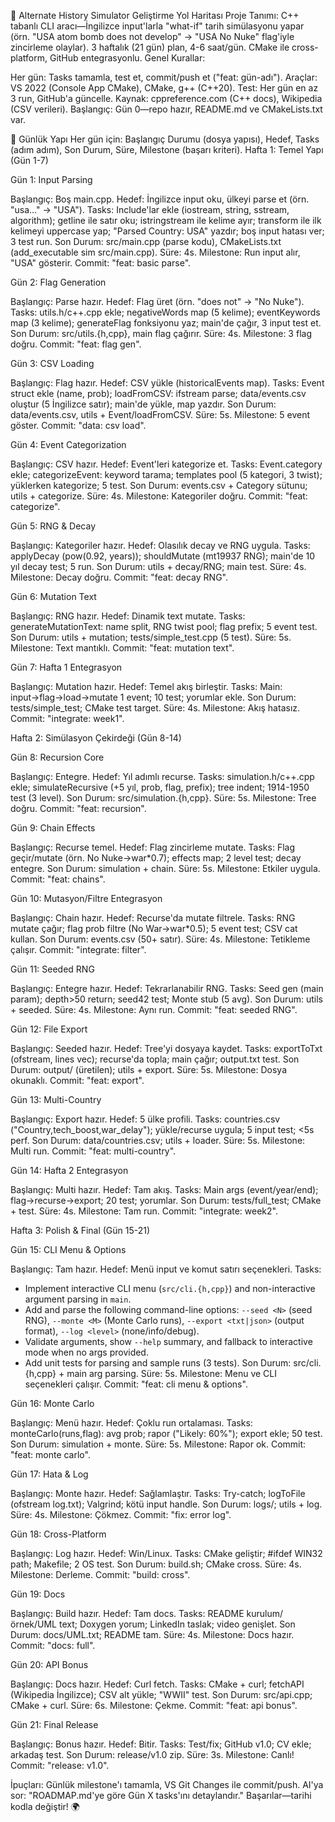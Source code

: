 ﻿🚀 Alternate History Simulator Geliştirme Yol Haritası
Proje Tanımı: C++ tabanlı CLI aracı—İngilizce input'larla "what-if" tarih simülasyonu yapar (örn. "USA atom bomb does not develop" → "USA No Nuke" flag'iyle zincirleme olaylar). 3 haftalık (21 gün) plan, 4-6 saat/gün. CMake ile cross-platform, GitHub entegrasyonlu.
Genel Kurallar:

Her gün: Tasks tamamla, test et, commit/push et ("feat: gün-adı").
Araçlar: VS 2022 (Console App CMake), CMake, g++ (C++20).
Test: Her gün en az 3 run, GitHub'a güncelle.
Kaynak: cppreference.com (C++ docs), Wikipedia (CSV verileri).
Başlangıç: Gün 0—repo hazır, README.md ve CMakeLists.txt var.

📅 Günlük Yapı
Her gün için: Başlangıç Durumu (dosya yapısı), Hedef, Tasks (adım adım), Son Durum, Süre, Milestone (başarı kriteri).
Hafta 1: Temel Yapı (Gün 1-7)

Gün 1: Input Parsing

Başlangıç: Boş main.cpp.
Hedef: İngilizce input oku, ülkeyi parse et (örn. "usa..." → "USA").
Tasks: Include'lar ekle (iostream, string, sstream, algorithm); getline ile satır oku; istringstream ile kelime ayır; transform ile ilk kelimeyi uppercase yap; "Parsed Country: USA" yazdır; boş input hatası ver; 3 test run.
Son Durum: src/main.cpp (parse kodu), CMakeLists.txt (add_executable sim src/main.cpp).
Süre: 4s. Milestone: Run input alır, "USA" gösterir. Commit: "feat: basic parse".


Gün 2: Flag Generation

Başlangıç: Parse hazır.
Hedef: Flag üret (örn. "does not" → "No Nuke").
Tasks: utils.h/c++.cpp ekle; negativeWords map (5 kelime); eventKeywords map (3 kelime); generateFlag fonksiyonu yaz; main'de çağır, 3 input test et.
Son Durum: src/utils.{h,cpp}, main flag çağırır.
Süre: 4s. Milestone: 3 flag doğru. Commit: "feat: flag gen".

Gün 3: CSV Loading

Başlangıç: Flag hazır.
Hedef: CSV yükle (historicalEvents map).
Tasks: Event struct ekle (name, prob); loadFromCSV: ifstream parse; data/events.csv oluştur (5 İngilizce satır); main'de yükle, map yazdır.
Son Durum: data/events.csv, utils + Event/loadFromCSV.
Süre: 5s. Milestone: 5 event göster. Commit: "data: csv load".

Gün 4: Event Categorization

Başlangıç: CSV hazır.
Hedef: Event'leri kategorize et.
Tasks: Event.category ekle; categorizeEvent: keyword tarama; templates pool (5 kategori, 3 twist); yüklerken kategorize; 5 test.
Son Durum: events.csv + Category sütunu; utils + categorize.
Süre: 4s. Milestone: Kategoriler doğru. Commit: "feat: categorize".

Gün 5: RNG & Decay

Başlangıç: Kategoriler hazır.
Hedef: Olasılık decay ve RNG uygula.
Tasks: applyDecay (pow(0.92, years)); shouldMutate (mt19937 RNG); main'de 10 yıl decay test; 5 run.
Son Durum: utils + decay/RNG; main test.
Süre: 4s. Milestone: Decay doğru. Commit: "feat: decay RNG".

Gün 6: Mutation Text

Başlangıç: RNG hazır.
Hedef: Dinamik text mutate.
Tasks: generateMutationText: name split, RNG twist pool; flag prefix; 5 event test.
Son Durum: utils + mutation; tests/simple_test.cpp (5 test).
Süre: 5s. Milestone: Text mantıklı. Commit: "feat: mutation text".

Gün 7: Hafta 1 Entegrasyon

Başlangıç: Mutation hazır.
Hedef: Temel akış birleştir.
Tasks: Main: input→flag→load→mutate 1 event; 10 test; yorumlar ekle.
Son Durum: tests/simple_test; CMake test target.
Süre: 4s. Milestone: Akış hatasız. Commit: "integrate: week1".



Hafta 2: Simülasyon Çekirdeği (Gün 8-14)

Gün 8: Recursion Core

Başlangıç: Entegre.
Hedef: Yıl adımlı recurse.
Tasks: simulation.h/c++.cpp ekle; simulateRecursive (+5 yıl, prob, flag, prefix); tree indent; 1914-1950 test (3 level).
Son Durum: src/simulation.{h,cpp}.
Süre: 5s. Milestone: Tree doğru. Commit: "feat: recursion".


Gün 9: Chain Effects

Başlangıç: Recurse temel.
Hedef: Flag zincirleme mutate.
Tasks: Flag geçir/mutate (örn. No Nuke→war*0.7); effects map; 2 level test; decay entegre.
Son Durum: simulation + chain.
Süre: 5s. Milestone: Etkiler uygula. Commit: "feat: chains".


Gün 10: Mutasyon/Filtre Entegrasyon

Başlangıç: Chain hazır.
Hedef: Recurse'da mutate filtrele.
Tasks: RNG mutate çağır; flag prob filtre (No War→war*0.5); 5 event test; CSV cat kullan.
Son Durum: events.csv (50+ satır).
Süre: 4s. Milestone: Tetikleme çalışır. Commit: "integrate: filter".


Gün 11: Seeded RNG

Başlangıç: Entegre hazır.
Hedef: Tekrarlanabilir RNG.
Tasks: Seed gen (main param); depth>50 return; seed42 test; Monte stub (5 avg).
Son Durum: utils + seeded.
Süre: 4s. Milestone: Aynı run. Commit: "feat: seeded RNG".

Gün 12: File Export

Başlangıç: Seeded hazır.
Hedef: Tree'yi dosyaya kaydet.
Tasks: exportToTxt (ofstream, lines vec); recurse'da topla; main çağır; output.txt test.
Son Durum: output/ (üretilen); utils + export.
Süre: 5s. Milestone: Dosya okunaklı. Commit: "feat: export".

Gün 13: Multi-Country

Başlangıç: Export hazır.
Hedef: 5 ülke profili.
Tasks: countries.csv ("Country,tech_boost,war_delay"); yükle/recurse uygula; 5 input test; <5s perf.
Son Durum: data/countries.csv; utils + loader.
Süre: 5s. Milestone: Multi run. Commit: "feat: multi-country".

Gün 14: Hafta 2 Entegrasyon

Başlangıç: Multi hazır.
Hedef: Tam akış.
Tasks: Main args (event/year/end); flag→recurse→export; 20 test; yorumlar.
Son Durum: tests/full_test; CMake + test.
Süre: 4s. Milestone: Tam run. Commit: "integrate: week2".



Hafta 3: Polish & Final (Gün 15-21)

Gün 15: CLI Menu & Options

Başlangıç: Tam hazır.
Hedef: Menü input ve komut satırı seçenekleri.
Tasks:
- Implement interactive CLI menu (`src/cli.{h,cpp}`) and non-interactive argument parsing in `main`.
- Add and parse the following command-line options: `--seed <N>` (seed RNG), `--monte <M>` (Monte Carlo runs), `--export <txt|json>` (output format), `--log <level>` (none/info/debug).
- Validate arguments, show `--help` summary, and fallback to interactive mode when no args provided.
- Add unit tests for parsing and sample runs (3 tests).
Son Durum: src/cli.{h,cpp} + main arg parsing.
Süre: 5s. Milestone: Menu ve CLI seçenekleri çalışır. Commit: "feat: cli menu & options".

Gün 16: Monte Carlo

Başlangıç: Menü hazır.
Hedef: Çoklu run ortalaması.
Tasks: monteCarlo(runs,flag): avg prob; rapor ("Likely: 60%"); export ekle; 50 test.
Son Durum: simulation + monte.
Süre: 5s. Milestone: Rapor ok. Commit: "feat: monte carlo".

Gün 17: Hata & Log

Başlangıç: Monte hazır.
Hedef: Sağlamlaştır.
Tasks: Try-catch; logToFile (ofstream log.txt); Valgrind; kötü input handle.
Son Durum: logs/; utils + log.
Süre: 4s. Milestone: Çökmez. Commit: "fix: error log".

Gün 18: Cross-Platform

Başlangıç: Log hazır.
Hedef: Win/Linux.
Tasks: CMake geliştir; #ifdef WIN32 path; Makefile; 2 OS test.
Son Durum: build.sh; CMake cross.
Süre: 4s. Milestone: Derleme. Commit: "build: cross".

Gün 19: Docs

Başlangıç: Build hazır.
Hedef: Tam docs.
Tasks: README kurulum/örnek/UML text; Doxygen yorum; LinkedIn taslak; video genişlet.
Son Durum: docs/UML.txt; README tam.
Süre: 4s. Milestone: Docs hazır. Commit: "docs: full".

Gün 20: API Bonus

Başlangıç: Docs hazır.
Hedef: Curl fetch.
Tasks: CMake + curl; fetchAPI (Wikipedia İngilizce); CSV alt yükle; "WWII" test.
Son Durum: src/api.cpp; CMake + curl.
Süre: 6s. Milestone: Çekme. Commit: "feat: api bonus".

Gün 21: Final Release

Başlangıç: Bonus hazır.
Hedef: Bitir.
Tasks: Test/fix; GitHub v1.0; CV ekle; arkadaş test.
Son Durum: release/v1.0 zip.
Süre: 3s. Milestone: Canlı! Commit: "release: v1.0".



İpuçları: Günlük milestone'ı tamamla, VS Git Changes ile commit/push. AI'ya sor: "ROADMAP.md'ye göre Gün X tasks'ını detaylandır." Başarılar—tarihi kodla değiştir! 🌍